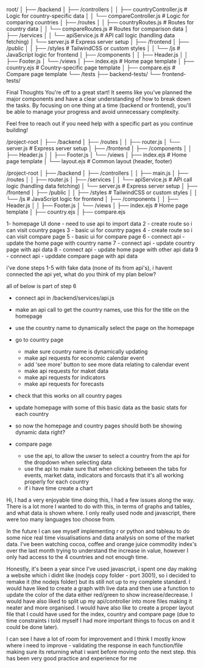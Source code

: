root/
│
├── /backend
│   ├── /controllers
│   │   ├── countryController.js    # Logic for country-specific data
│   │   └── compareController.js    # Logic for comparing countries
│   ├── /routes
│   │   ├── countryRoutes.js        # Routes for country data
│   │   └── compareRoutes.js        # Routes for comparison data
│   ├── /services
│   │   └── apiService.js           # API call logic (handling data fetching)
│   └── server.js                   # Express server setup
│
├── /frontend
│   ├── /public
│   │   ├── /styles                 # TailwindCSS or custom styles
│   │   └── /js                     # JavaScript logic for frontend
│   ├── /components
│   │   ├── Header.js
│   │   ├── Footer.js
│   └── /views
│       ├── index.ejs               # Home page template
│       ├── country.ejs             # Country-specific page template
│       ├── compare.ejs             # Compare page template
└── /tests
    ├── backend-tests/
    └── frontend-tests/


Final Thoughts
You're off to a great start! It seems like you've planned the major components and have a clear understanding of how to break down the tasks. By focusing on one thing at a time (backend or frontend), you'll be able to manage your progress and avoid unnecessary complexity.

Feel free to reach out if you need help with a specific part as you continue building!





/project-root
│
├── /backend
│   ├── /routes
│   │   ├── router.js
│   └── server.js                   # Express server setup
│
├── /frontend
│   ├── /components
│   │   ├── Header.js
│   │   ├── Footer.js
│   └── /views
│       ├── index.ejs               # Home page template
│       └── layout.ejs              # Common layout (header, footer)



/project-root
│
├── /backend
│   ├── /controllers
│   │   ├── main.js
│   ├── /routes
│   │   ├── router.js
│   ├── /services
│   │   └── apiService.js           # API call logic (handling data fetching)
│   └── server.js                   # Express server setup
│
├── /frontend
│   ├── /public
│   │   ├── /styles                 # TailwindCSS or custom styles
│   │   └── /js                     # JavaScript logic for frontend
│   ├── /components
│   │   ├── Header.js
│   │   ├── Footer.js
│   └── /views
│       ├── index.ejs               # Home page template
│       ├── country.ejs
│       ├── compare.ejs               

1- homepage UI done - need to use api to import data
2 - create route so i can visit country pages
3 - basic ui for country pages
4 - create route so i can visit compare page
5 - basic ui for compare page
6 - connect api - update the home page with country name 
7 - connect api - update country page with api data
8 - connect api - update home page with other api data
9 - connect api - upddate compare page with api data 

i've done steps 1-5 with fake data (none of its from api's), i havent connected the api yet, what do you think of my plan below? 


all of below is part of step 6
- connect api in /backend/services/api.js
- make an api call to get the country names, use this for the title on the homepage
- use the country name to dynamically select the page on the homepage

- go to country page
    - make sure country name is dynamically updating 
    - make api requests for economic calendar event
    - add 'see more' button to see more data relating to calendar event
    - make api requests for maket data
    - make api requests for indicators
    - make api requests for forecasts

- check that this works on all country pages
- update homepage with some of this basic data as the basic stats for each country

- so now the homepage and country pages should both be showing dynamic data right? 

- compare page
    - use the api, to allow the uwser to select a country from the api for the dropdown when selecting data
    - use the api to make sure that when clicking between the tabs for events, market data, indicators and forcasts that it's all working properly for each country
    - if i have time create a chart










Hi, I had a very enjoyable time doing this, I had a few issues along the way. There is a lot more I wanted to do with this, in terms of graphs and tables, and what data is shown where. I only really used node and javascript, there were too many languages too choose from. 

In the future I can see myself implementing r or python and tableau to do some nice real time visualisations and data analysis on some of the market data. I've been watching cocoa, coffee and orange juice commodity index's over the last month trying to understand the increase in value, however I only had access to the 4 countries and not enough time. 

Honestly, it's been a year since I've used javascript, i spent one day making a website which i didnt like (nodejs copy folder - port 3001), so i decided to remake it (the nodejs folder) but its still not up to my complete standard. I would have liked to create a graph with live data and then use a function to update the color of the data either red/green to show increase/decrease. I would have also liked to split up my api/controller into more files making it neater and more organised. I would have also like to create a proper layout file that I could have used for the index, country and compare page (due to time constraints i told myself I had more important things to focus on and it could be done later). 

I can see I have a lot of room for improvement and I think I mostly know where i need to improve - validating the response in each function/file making sure its returning what i want before moving onto the next step. this has been very good practice and experience for me